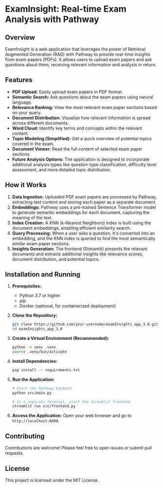 
# ExamInsight: Real-time Exam Analysis with Pathway

## Overview

ExamInsight is a web application that leverages the power of Retrieval Augmented Generation (RAG) with Pathway to provide real-time insights from exam papers (PDFs). It allows users to upload exam papers and ask questions about them, receiving relevant information and analysis in return.

## Features

- **PDF Upload:** Easily upload exam papers in PDF format.
- **Semantic Search:** Ask questions about the exam papers using natural language.
- **Relevance Ranking:** View the most relevant exam paper sections based on your query.
- **Document Distribution:** Visualize how relevant information is spread across different documents.
- **Word Cloud:** Identify key terms and concepts within the relevant content.
- **Topic Modeling (Simplified):** Get a quick overview of potential topics covered in the exam.
- **Document Viewer:** Read the full content of selected exam paper sections.
- **Future Analysis Options:** The application is designed to incorporate additional analysis types like question type classification, difficulty level assessment, and more detailed topic distribution.

## How it Works

1. **Data Ingestion:** Uploaded PDF exam papers are processed by Pathway, extracting text content and storing each paper as a separate document.
2. **Embeddings:** Pathway uses a pre-trained Sentence Transformer model to generate semantic embeddings for each document, capturing the meaning of the text.
3. **Index Creation:** A KNN (k-Nearest Neighbors) index is built using the document embeddings, enabling efficient similarity search.
4. **Query Processing:** When a user asks a question, it's converted into an embedding, and the KNN index is queried to find the most semantically similar exam paper sections.
5. **Insights Generation:** The frontend (Streamlit) presents the relevant documents and extracts additional insights like relevance scores, document distribution, and potential topics.

## Installation and Running

1. **Prerequisites:**

   - Python 3.7 or higher
   - pip
   - Docker (optional, for containerized deployment)
2. **Clone the Repository:**

   ```bash
   git clone https://github.com/your-username/examInsights_app_3.0.git
   cd examInsights_app_3.0
   ```


3. **Create a Virtual Environment (Recommended):**
   ```bash
   python -m venv .venv
   source .venv/bin/activate
   ```
4. **Install Dependencies:**
   ```bash
   pip install -r requirements.txt
   ```
5. **Run the Application:**
   ```bash
   # Start the Pathway backend
   python src/main.py

   # In a separate terminal, start the Streamlit frontend
   streamlit run src/frontend.py
   ```
6. **Access the Application:** Open your web browser and go to `http://localhost:8000`.

## Contributing

Contributions are welcome! Please feel free to open issues or submit pull requests.

## License

This project is licensed under the MIT License.
